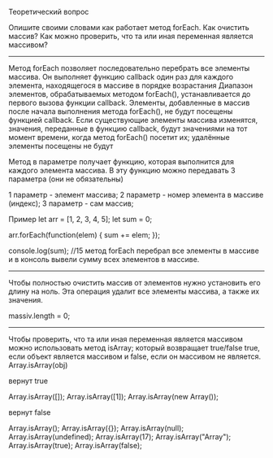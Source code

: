 Теоретический вопрос

Опишите своими словами как работает метод forEach.
Как очистить массив?
Как можно проверить, что та или иная переменная является массивом?


************
Метод forEach позволяет последовательно перебрать все элементы массива. Он выполняет функцию callback один раз для каждого элемента, находящегося в массиве в порядке возрастания
Диапазон элементов, обрабатываемых методом forEach(), устанавливается до первого вызова функции callback. Элементы, добавленные в массив после начала выполнения метода forEach(), не будут посещены функцией callback. Если существующие элементы массива изменятся, значения, переданные в функцию callback, будут значениями на тот момент времени, когда метод forEach() посетит их; удалённые элементы посещены не будут

Метод в параметре получает функцию, которая выполнится для каждого элемента массива. В эту функцию можно передавать 3 параметра (они не обязательны)

1 параметр - элемент массива;
2 параметр -  номер элемента в массиве (индекс);
3 параметр - сам массив;

Пример
let arr = [1, 2, 3, 4, 5];
let sum = 0;

arr.forEach(function(elem) {
	sum += elem;
});

console.log(sum); //15 метод forEach перебрал все элементы в массиве и в консоль вывели сумму всех элементов в массиве. 

*****************

Чтобы полностью очистить массив от элементов нужно установить его длину на ноль. Эта операция удалит все элементы массива, а также их значения.

massiv.length = 0;

*************

Чтобы проверить, что та или иная переменная является массивом можно использовать метод isArray; который возвращает true/false
true, если объект является массивом и false, если он массивом не является.
Array.isArray(obj)

вернут true

Array.isArray([]);
Array.isArray([1]);
Array.isArray(new Array());

вернут false

Array.isArray();
Array.isArray({});
Array.isArray(null);
Array.isArray(undefined);
Array.isArray(17);
Array.isArray("Array");
Array.isArray(true);
Array.isArray(false);
